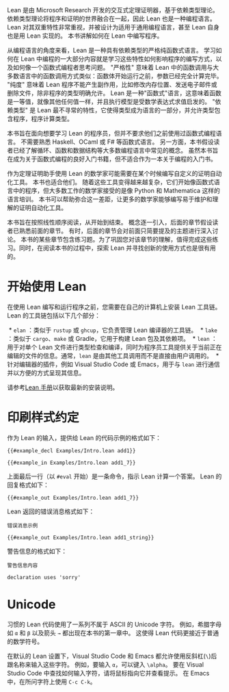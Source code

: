 Lean 是由 Microsoft Research 开发的交互式定理证明器，基于依赖类型理论。
依赖类型理论将程序和证明的世界融合在一起，因此 Lean 也是一种编程语言。
Lean 对其双重特性非常重视，并被设计为适用于通用编程语言，甚至 Lean 自身也是用 Lean 实现的。
本书讲解如何在 Lean 中编写程序。

从编程语言的角度来看，Lean 是一种具有依赖类型的严格纯函数式语言。
学习如何在 Lean 中编程的一大部分内容就是学习这些特性如何影响程序的编写方式，以及如何像一个函数式编程者思考问题。
"严格性" 意味着 Lean 中的函数调用与大多数语言中的函数调用方式类似：函数体开始运行之前，参数已经完全计算完毕。
"纯度" 意味着 Lean 程序不能产生副作用，比如修改内存位置、发送电子邮件或删除文件，除非程序的类型明确允许。
Lean 是一种"函数式"语言，这意味着函数是一等值，就像其他任何值一样，并且执行模型是受数学表达式求值启发的。
"依赖类型" 是 Lean 最不寻常的特性，它使得类型成为语言的一部分，并允许类型包含程序，程序计算类型。

本书旨在面向想要学习 Lean 的程序员，但并不要求他们之前使用过函数式编程语言。
不需要熟悉 Haskell、OCaml 或 F# 等函数式语言。
另一方面，本书假设读者已经了解循环、函数和数据结构等大多数编程语言中常见的概念。
虽然本书旨在成为关于函数式编程的良好入门书籍，但不适合作为一本关于编程的入门书。

作为定理证明助手使用 Lean 的数学家可能需要在某个时候编写自定义的证明自动化工具。
本书也适合他们。
随着这些工具变得越来越复杂，它们开始像函数式语言中的程序，但大多数工作的数学家接受的是像 Python 和 Mathematica 这样的语言培训。
本书可以帮助弥合这一差距，让更多的数学家能够编写易于维护和理解的证明自动化工具。

本书旨在按照线性顺序阅读，从开始到结束。
概念逐一引入，后面的章节假设读者已熟悉前面的章节。
有时，后面的章节会对前面只简要提及的主题进行深入讨论。
本书的某些章节包含练习题。为了巩固您对该章节的理解，值得完成这些练习。同时，在阅读本书的过程中，探索 Lean 并寻找创新的使用方式也是很有用的。

# 开始使用 Lean

在使用 Lean 编写和运行程序之前，您需要在自己的计算机上安装 Lean 工具链。Lean 的工具链包括以下几个部分：

 * `elan` ：类似于 `rustup` 或 `ghcup`，它负责管理 Lean 编译器的工具链。
 * `lake` ：类似于 `cargo`、`make` 或 Gradle，它用于构建 Lean 包及其依赖项。
 * `lean` ：用于对单个 Lean 文件进行类型检查和编译，同时为程序员工具提供关于当前正在编辑的文件的信息。通常，`lean` 是由其他工具调用而不是直接由用户调用的。
 * 针对编辑器的插件，例如 Visual Studio Code 或 Emacs，用于与 `lean` 进行通信并以方便的方式呈现其信息。

请参考[Lean 手册](https://leanprover.github.io/lean4/doc/quickstart.html)以获取最新的安装说明。

# 印刷样式约定

作为 Lean 的输入，提供给 Lean 的代码示例的格式如下：

```lean
{{#example_decl Examples/Intro.lean add1}}

{{#example_in Examples/Intro.lean add1_7}}
```

上面最后一行（以 `#eval` 开始）是一条命令，指示 Lean 计算一个答案。
Lean 的回复格式如下：

```output info
{{#example_out Examples/Intro.lean add1_7}}
```

Lean 返回的错误消息格式如下：

```lean
错误消息示例
```

```output error
{{#example_out Examples/Intro.lean add1_string}}
```

警告信息的格式如下：

```
警告信息内容
```

```output warning
declaration uses 'sorry'
```

# Unicode

习惯的 Lean 代码使用了一系列不属于 ASCII 的 Unicode 字符。
例如，希腊字母如 `α` 和 `β` 以及箭头 `→` 都出现在本书的第一章中。
这使得 Lean 代码更接近于普通的数学符号。

在默认的 Lean 设置下，Visual Studio Code 和 Emacs 都允许使用反斜杠(`\`)后跟名称来输入这些字符。
例如，要输入 `α`，可以键入 `\alpha`。
要在 Visual Studio Code 中查找如何输入字符，请将鼠标指向它并查看提示。
在 Emacs 中，在所问字符上使用 `C-c C-k`。